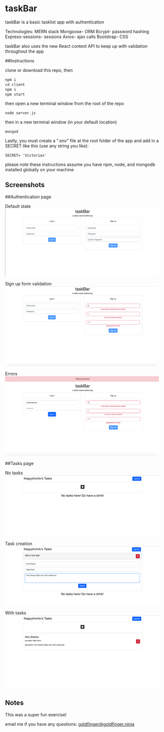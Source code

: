 # taskBar

taskBar is a basic tasklist app with authentication

Technologies: MERN stack
Mongoose- ORM
Bcrypt- password hashing
Express-sessions- sessions
Axios- ajax calls
Bootstrap- CSS

taskBar also uses the new React context API to keep up with validation throughout the app

##Instructions

clone or download this repo, then

```
npm i
cd client
npm i
npm start
```
then open a new terminal window from the root of the repo

```
node server.js
```
then in a new terminal window (in your default location)

```
mongod
```
Lastly, you must create a ".env" file at the root folder of the app and add in a SECRET like this (use any string you like):

```
SECRET= 'Victorias'
```

please note these instructions assume you have npm, node, and mongodb installed globally on your machine

## Screenshots

##Authentication page

Default state
![Authentication page](./screenshots/authentication_page.png)

Sign up form validation
![Authentication page validation](./screenshots/authentication_page_sign_up_form_validation.png)

Errors
![Authentication page validation](./screenshots/authentication_page_errors.png)

##Tasks page

No tasks
![Tasks page](./screenshots/tasks_page_no_tasks.png)

Task creation
![Tasks creation page](./screenshots/task_creation_form.png)

With tasks
![Tasks page](./screenshots/tasks_page_with_tasks.png)


## Notes

This was a super fun exercise! 

email me if you have any questions: goldfinger@goldfinger.ninja

